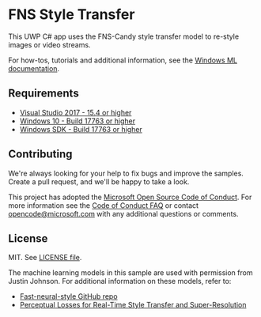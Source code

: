 # FNS Style Transfer

This UWP C# app uses the FNS-Candy style transfer model to re-style images or video streams. 

For how-tos, tutorials and additional information, see the [Windows ML documentation](https://docs.microsoft.com/windows/ai/).

## Requirements

- [Visual Studio 2017 - 15.4 or higher](https://developer.microsoft.com/en-us/windows/downloads)
- [Windows 10 - Build 17763 or higher](https://www.microsoft.com/en-us/software-download/windowsinsiderpreviewiso)
- [Windows SDK - Build 17763 or higher](https://www.microsoft.com/en-us/software-download/windowsinsiderpreviewSDK)


## Contributing

We're always looking for your help to fix bugs and improve the samples. Create a pull request, and we'll be happy to take a look.

This project has adopted the [Microsoft Open Source Code of Conduct](https://opensource.microsoft.com/codeofconduct/).
For more information see the [Code of Conduct FAQ](https://opensource.microsoft.com/codeofconduct/faq/) or
contact [opencode@microsoft.com](mailto:opencode@microsoft.com) with any additional questions or comments.

## License

MIT. See [LICENSE file](https://github.com/Microsoft/Windows-Machine-Learning/blob/master/LICENSE).

The machine learning models in this sample are used with permission from Justin Johnson.
For additional information on these models, refer to:
- [Fast-neural-style GitHub repo](https://github.com/jcjohnson/fast-neural-style)
- [Perceptual Losses for Real-Time Style Transfer and Super-Resolution](https://cs.stanford.edu/people/jcjohns/papers/eccv16/JohnsonECCV16.pdf)
